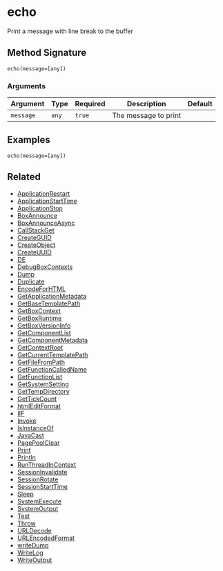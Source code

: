 # echo

Print a message with line break to the buffer

## Method Signature

```
echo(message=[any])
```

### Arguments

| Argument  | Type  | Required | Description          | Default |
| --------- | ----- | -------- | -------------------- | ------- |
| `message` | `any` | `true`   | The message to print |         |

## Examples

```
echo(message=[any])
```

## Related

* [ApplicationRestart](../../../../language/reference/built-in-functions/system/ApplicationRestart.md)
* [ApplicationStartTime](../../../../language/reference/built-in-functions/system/ApplicationStartTime.md)
* [ApplicationStop](../../../../language/reference/built-in-functions/system/ApplicationStop.md)
* [BoxAnnounce](../../../../language/reference/built-in-functions/system/BoxAnnounce.md)
* [BoxAnnounceAsync](../../../../language/reference/built-in-functions/system/BoxAnnounceAsync.md)
* [CallStackGet](../../../../language/reference/built-in-functions/system/CallStackGet.md)
* [CreateGUID](../../../../language/reference/built-in-functions/system/CreateGUID.md)
* [CreateObject](../../../../language/reference/built-in-functions/system/CreateObject.md)
* [CreateUUID](../../../../language/reference/built-in-functions/system/CreateUUID.md)
* [DE](../../../../language/reference/built-in-functions/system/DE.md)
* [DebugBoxContexts](../../../../language/reference/built-in-functions/system/DebugBoxContexts.md)
* [Dump](../../../../language/reference/built-in-functions/system/Dump.md)
* [Duplicate](../../../../language/reference/built-in-functions/system/Duplicate.md)
* [EncodeForHTML](../../../../language/reference/built-in-functions/system/EncodeForHTML.md)
* [GetApplicationMetadata](../../../../language/reference/built-in-functions/system/GetApplicationMetadata.md)
* [GetBaseTemplatePath](../../../../language/reference/built-in-functions/system/GetBaseTemplatePath.md)
* [GetBoxContext](../../../../language/reference/built-in-functions/system/GetBoxContext.md)
* [GetBoxRuntime](../../../../language/reference/built-in-functions/system/GetBoxRuntime.md)
* [GetBoxVersionInfo](../../../../language/reference/built-in-functions/system/GetBoxVersionInfo.md)
* [GetComponentList](GetComponentList.md)
* [GetComponentMetadata](../../../../language/reference/built-in-functions/system/GetComponentMetadata.md)
* [GetContextRoot](../../../../language/reference/built-in-functions/system/GetContextRoot.md)
* [GetCurrentTemplatePath](../../../../language/reference/built-in-functions/system/GetCurrentTemplatePath.md)
* [GetFileFromPath](../../../../language/reference/built-in-functions/system/GetFileFromPath.md)
* [GetFunctionCalledName](../../../../language/reference/built-in-functions/system/GetFunctionCalledName.md)
* [GetFunctionList](../../../../language/reference/built-in-functions/system/GetFunctionList.md)
* [GetSystemSetting](../../../../language/reference/built-in-functions/system/GetSystemSetting.md)
* [GetTempDirectory](../../../../language/reference/built-in-functions/system/GetTempDirectory.md)
* [GetTickCount](../../../../language/reference/built-in-functions/system/GetTickCount.md)
* [htmlEditFormat](../../../../language/reference/built-in-functions/system/htmlEditFormat.md)
* [IIF](../../../../language/reference/built-in-functions/system/IIF.md)
* [Invoke](../../../../language/reference/built-in-functions/system/Invoke.md)
* [IsInstanceOf](../../../../language/reference/built-in-functions/system/IsInstanceOf.md)
* [JavaCast](../../../../language/reference/built-in-functions/system/JavaCast.md)
* [PagePoolClear](../../../../language/reference/built-in-functions/system/PagePoolClear.md)
* [Print](../../../../language/reference/built-in-functions/system/Print.md)
* [Println](../../../../language/reference/built-in-functions/system/Println.md)
* [RunThreadInContext](../../../../language/reference/built-in-functions/system/RunThreadInContext.md)
* [SessionInvalidate](../../../../language/reference/built-in-functions/system/SessionInvalidate.md)
* [SessionRotate](../../../../language/reference/built-in-functions/system/SessionRotate.md)
* [SessionStartTime](../../../../language/reference/built-in-functions/system/SessionStartTime.md)
* [Sleep](../../../../language/reference/built-in-functions/system/Sleep.md)
* [SystemExecute](../../../../language/reference/built-in-functions/system/SystemExecute.md)
* [SystemOutput](../../../../language/reference/built-in-functions/system/SystemOutput.md)
* [Test](../../../../language/reference/built-in-functions/system/Test.md)
* [Throw](../../../../language/reference/built-in-functions/system/Throw.md)
* [URLDecode](../../../../language/reference/built-in-functions/system/URLDecode.md)
* [URLEncodedFormat](../../../../language/reference/built-in-functions/system/URLEncodedFormat.md)
* [writeDump](../../../../language/reference/built-in-functions/system/writeDump.md)
* [WriteLog](../../../../language/reference/built-in-functions/system/WriteLog.md)
* [WriteOutput](../../../../language/reference/built-in-functions/system/WriteOutput.md)
